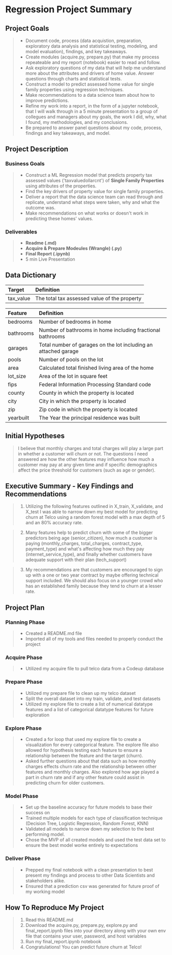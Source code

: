 # Regression Project Summary

## Project Goals

> - Document code, process (data acquistion, preparation, exploratory data analysis and statistical testing, modeling, and model evaluation), findings, and key takeaways.
> - Create modules (acquire.py, prepare.py) that make my process repeateable and my report (notebook) easier to read and follow.
> - Ask exploratory questions of my data that will help me understand more about the attributes and drivers of home value. Answer questions through charts and statistical tests.
> - Construct a model to predict assessed home value for single family properties using regression techniques.
> - Make recommendations to a data science team about how to improve predictions.
> - Refine my work into a report, in the form of a jupyter notebook, that I will walk through in a 5 minute presentation to a group of collegues and managers about my goals, the work I did, why, what I found, my methodologies, and my conclusions.
> - Be prepared to answer panel questions about my code, process, findings and key takeaways, and model.

## Project Description

### Business Goals

> - Construct a ML Regression model that predicts property tax assessed values ('taxvaluedollarcnt') of **Single Family Properties** using attributes of the properties.
> - Find the key drivers of property value for single family properties.
> - Deliver a report that the data science team can read through and replicate, understand what steps were taken, why and what the outcome was.
> - Make recommendations on what works or doesn't work in predicting these homes' values.

### Deliverables

> - **Readme (.md)**
> - **Acquire & Prepare Modeules (Wrangle) (.py)**
> - **Final Report (.ipynb)**
> - 5 min Live Presentation

## Data Dictionary

|Target|Definition
|:-------|:----------|
|tax_value|The total tax assessed value of the property|

|Feature|Definition|
|:-------|:----------|
|bedrooms   |Number of bedrooms in home|
|bathrooms  |Number of bathrooms in home including fractional bathrooms|
|garages    |Total number of garages on the lot including an attached garage|
|pools      |Number of pools on the lot|
|area       |Calculated total finished living area of the home| 
|lot_size   |Area of the lot in square feet|
|fips       |Federal Information Processing Standard code|
|county     |County in which the property is located|
|city       |City in which the property is located|
|zip        |Zip code in which the property is located|
|yearbuilt  |The Year the principal residence was built|

## Initial Hypotheses
> I believe that monthly charges and total charges will play a large part in whether a customer will churn or not.  The questions I need answered are how the other features may influence how much a customer may pay at any given time and if specific demographics affect the price threshold for customers (such as age or gender).

## Executive Summary - Key Findings and Recommendations
> 1. Utilizing the following features outlined in X_train, X_validate, and X_test I was able to narrow down my best model for predicting churn at Telco using a random forest model with a max depth of 5 and an 80% accuracy rate.

> 2. Many features help to predict churn with some of the bigger predictors being age (senior_citizen), how much a customer is paying (monthly_charges, total_charges, contract_type, payment_type) and what's affecting how much they pay (internet_service_type), and finally whether customers have adequate support with their plan (tech_support)

> 3. My recommendations are that customers are encouraged to sign up with a one or two year contract by maybe offering technical support included.  We should also focus on a younger crowd who has an established family because they tend to churn at a lesser rate.

## Project Plan

### Planning Phase

> - Created a README.md file
> - Imported all of my tools and files needed to properly conduct the project

### Acquire Phase

> - Utilized my acquire file to pull telco data from a Codeup database

### Prepare Phase

> - Utilized my prepare file to clean up my telco dataset
> - Split the overall dataset into my train, validate, and test datasets
> - Utilized my explore file to create a list of numerical datatype features and a list of categorical datatype features for future exploration

### Explore Phase

> - Created a for loop that used my explore file to create a visualization for every categorical feature.  The explore file also allowed for hypothesis testing each feature to ensure a relationship between the feature and the target (churn).
> - Asked further questions about that data such as how monthly charges effects churn rate and the relationship between other features and monthly charges.  Also explored how age played a part in churn rate and if any other feature could assist in predicting churn for older customers.

### Model Phase

> - Set up the baseline accuracy for future models to base their success on
> - Trained multiple models for each type of classification technique (Decision Tree, Logistic Regression, Random Forest, KNN)
> - Validated all models to narrow down my selection to the best performing model.
> - Chose the MVP of all created models and used the test data set to ensure the best model worke entirely to expectations

### Deliver Phase

> - Prepped my final notebook with a clean presentation to best present my findings and process to other Data Scientists and stakeholders alike.
> - Ensured that a prediction csv was generated for future proof of my working model

## How To Reproduce My Project

> 1. Read this README.md
> 2. Download the acquire.py, prepare.py, explore.py and final_report.ipynb files into your directory along with your own env file that contains your user, password, and host variables
> 3. Run my final_report.ipynb notebook
> 4. Congratulations! You can predict future churn at Telco!